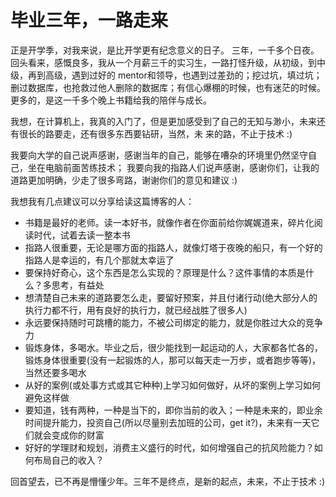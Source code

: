 # 毕业三年，一路走来

正是开学季，对我来说，是比开学更有纪念意义的日子。
三年，一千多个日夜。回头看来，感慨良多，我从一个月薪三千的实习生，一路打怪升级，从初级，到中级，再到高级，遇到过好的
mentor和领导，也遇到过差劲的；挖过坑，填过坑；删过数据库，也抢救过他人删除的数据库；有信心爆棚的时候，也有迷茫的时候。
更多的，是这一千多个晚上书籍给我的陪伴与成长。

我想，在计算机上，我真的入门了，但是更加感受到了自己的无知与渺小，未来还有很长的路要走，还有很多东西要钻研，当然，未
来的路，不止于技术 :)

我要向大学的自己说声感谢，感谢当年的自己，能够在嘈杂的环境里仍然坚守自己，坐在电脑前面苦练技术；
我要向我的指路人们说声感谢，感谢你们，让我的道路更加明确，少走了很多弯路，谢谢你们的意见和建议 :)

我想我有几点建议可以分享给读这篇博客的人：

- 书籍是最好的老师。读一本好书，就像作者在你面前给你娓娓道来，碎片化阅读时代，试着去读一整本书
- 指路人很重要，无论是哪方面的指路人，就像灯塔于夜晚的船只，有一个好的指路人是幸运的，有几个那就太幸运了
- 要保持好奇心，这个东西是怎么实现的？原理是什么？这件事情的本质是什么？多思考，有益处
- 想清楚自己未来的道路要怎么走，要留好预案，并且付诸行动(绝大部分人的执行力都不行，用有良好的执行力，就已经战胜了很多人)
- 永远要保持随时可跳槽的能力，不被公司绑定的能力，就是你胜过大众的竞争力
- 锻炼身体，多喝水。毕业之后，很少能找到一起运动的人，大家都各忙各的，锻炼身体很重要(没有一起锻炼的人，那可以每天走一万步，或者跑步等等)，当然还要多喝水
- 从好的案例(或处事方式或其它种种)上学习如何做好，从坏的案例上学习如何避免这样做
- 要知道，钱有两种，一种是当下的，即你当前的收入；一种是未来的，即业余时间提升能力，投资自己(所以尽量别去加班的公司，get it?)，未来有一天它们就会变成你的财富
- 好好的学理财和规划，消费主义盛行的时代，如何增强自己的抗风险能力？如何布局自己的收入？

回首望去，已不再是懵懂少年。三年不是终点，是新的起点，未来，不止于技术 :)
